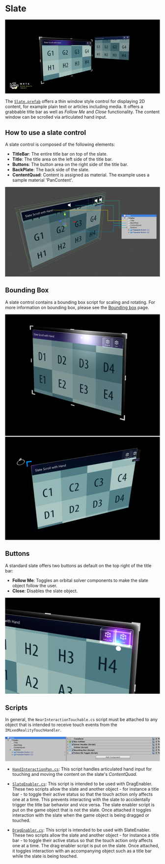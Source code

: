 # Slate #

![Slate](../Documentation/Images/Slate/MRTK_Slate_Main.png)

The [`Slate.prefab`](https://github.com/Microsoft/MixedRealityToolkit-Unity/blob/mrtk_release/Assets/MixedRealityToolkit.Examples/Demos/HandTracking/Prefabs/Slate.prefab) offers a thin window style control for displaying 2D content, for example plain text or articles including media. It offers a grabbable title bar as well as *Follow Me* and *Close* functionality. The content window can be scrolled via articulated hand input.

## How to use a slate control ##
A slate control is composed of the following elements:

* **TitleBar**: The entire title bar on top of the slate.
* **Title**: The title area on the left side of the title bar.
* **Buttons**: The button area on the right side of the title bar.
* **BackPlate**: The back side of the slate.
* **ContentQuad**: Content is assigned as material. The example uses a sample material 'PanContent'.

<img src="../Documentation/Images/Slate/MRTK_Slate_Structure.png" width="650">

## Bounding Box ##
A slate control contains a bounding box script for scaling and rotating. For more information on bounding box, please see the [Bounding box](README_BoundingBox.md) page.

<img src="../Documentation/Images/Slate/MRTK_Slate_Box.png" width="650">

<img src="../Documentation/Images/Slate/MRTK_Slate_Scale.png" width="650">

## Buttons ##
A standard slate offers two buttons as default on the top right of the title bar:

* **Follow Me**: Toggles an orbital solver components to make the slate object follow the user.
* **Close**: Disables the slate object.

<img src="../Documentation/Images/Slate/MRTK_Slate_Buttons.png" width="650">

## Scripts ##
In general, the `NearInteractionTouchable.cs` script must be attached to any object that is intended to receive touch events from the `IMixedRealityTouchHandler`.

<img src="../Documentation/Images/Slate/MRTK_Slate_Scripts.png">

* [`HandInteractionPan.cs`](https://github.com/Microsoft/MixedRealityToolkit-Unity/blob/mrtk_release/Assets/MixedRealityToolkit.SDK/Features/UX/Scripts/Slate/HandInteractionPan.cs): This script handles articulated hand input for touching and moving the content on the slate's *ContentQuad*.

* [`SlateEnabler.cs`](https://github.com/Microsoft/MixedRealityToolkit-Unity/blob/mrtk_release/Assets/MixedRealityToolkit.SDK/Features/UX/Scripts/Slate/SlateEnabler.cs): This script is intended to be used with DragEnabler. These two scripts allow the slate and another object - for instance a title bar - to toggle their active status so that the touch action only affects one at a time. This prevents interacting with the slate to accidentally trigger the title bar behavior and vice versa. The slate enabler script is put on the game object that is not the slate. Once attached it toggles interaction with the slate when the game object is being dragged or touched.

* [`DragEnabler.cs`](https://github.com/Microsoft/MixedRealityToolkit-Unity/blob/mrtk_release/Assets/MixedRealityToolkit.SDK/Features/UX/Scripts/Slate/DragEnabler.cs): This script is intended to be used with SlateEnabler. These two scripts allow the slate and another object - for instance a title bar - to toggle their active status so that the touch action only affects one at a time. The drag enabler script is put on the slate. Once attached, it toggles interaction with an accompanying object such as a title bar while the slate is being touched.
